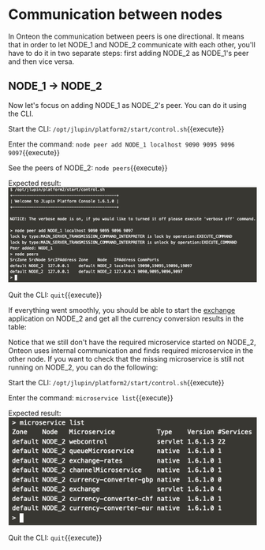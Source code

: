 # Communication between nodes

In Onteon the communication between peers is one directional. It means that in order to let NODE_1 and NODE_2 communicate with each other, you'll have to do it in two separate steps: first adding NODE_2 as NODE_1's peer and then vice versa.

## NODE_1 -> NODE_2

Now let's focus on adding NODE_1 as NODE_2's peer. You can do it using the CLI.

Start the CLI:
`/opt/jlupin/platform2/start/control.sh`{{execute}}

Enter the command:
`node peer add NODE_1 localhost 9090 9095 9096 9097`{{execute}}

See the peers of NODE_2:
`node peers`{{execute}}

Expected result:
![NODE_2 peers](assets/node_2_peers.png)

Quit the CLI:
`quit`{{execute}}

If everything went smoothly, you should be able to start the [exchange](https://[[HOST_SUBDOMAIN]]-18000-[[KATACODA_HOST]].environments.katacoda.com/exchange/) application on NODE_2 and get all the currency conversion results in the table:

Notice that we still don't have the required microservice started on NODE_2, Onteon uses internal communication and finds required microservice in the other node. If you want to check that the missing microservice is still not running on NODE_2, you can do the following:

Start the CLI:
`/opt/jlupin/platform2/start/control.sh`{{execute}}

Enter the command:
`microservice list`{{execute}}

Expected result:
![NODE_2 microservices](assets/node_2_missing_service.png)

Quit the CLI:
`quit`{{execute}}

